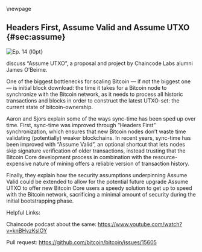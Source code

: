 \newpage
## Headers First, Assume Valid and Assume UTXO {#sec:assume}


![Ep. 14 {l0pt}](qr/ep/14.png)

 discuss “Assume UTXO”, a proposal and project by Chaincode Labs alumni James O’Beirne.

One of the biggest bottlenecks for scaling Bitcoin — if not the biggest one — is initial block download: the time it takes for a Bitcoin node to synchronize with the Bitcoin network, as it needs to process all historic transactions and blocks in order to construct the latest UTXO-set: the current state of bitcoin-ownership.

Aaron and Sjors explain some of the ways sync-time has been sped up over time. First, sync-time was improved through “Headers First” synchronization, which ensures that new Bitcoin nodes don’t waste time validating (potentially) weaker blockchains. In recent years, sync-time has been improved with “Assume Valid”, an optional shortcut that lets nodes skip signature verification of older transactions, instead trusting that the Bitcoin Core development process in combination with the resource-expensive nature of mining offers a reliable version of transaction history.

Finally, they explain how the security assumptions underpinning Assume Valid could be extended to allow for the potential future upgrade Assume UTXO to offer new Bitcoin Core users a speedy solution to get up to speed with the Bitcoin network, sacrificing a minimal amount of security during the initial bootstrapping phase.

Helpful Links:

Chaincode podcast about the same:
<https://www.youtube.com/watch?v=knBHvzKsIOY>

Pull request:
<https://github.com/bitcoin/bitcoin/issues/15605>

<!--
Aaron:
First step is, Headers First. That's how they did it, so that's how we're going to do it.

Sjors:
Right. And by first step you mean we're going to go back in time and look at some improvements on how to download the blockchain quickly and safely?

Aaron:
Yeah. That's basically the problem that we're solving here. Well, not you and me. Well, maybe you a bit, but definitely not me, but its the problem of syncing. So when you turn on your Bitcoin Core node, then the first thing your node's got to do is... Well, other than connect to the network which we discussed last week. Then the next thing is it needs to be able to communicate with the network. It needs to download the blockchain. It needs to be aware of the state of the network, basically.

Sjors:
So the most naive way to do that would be to say to other peers, just give me everything you've got. And then you get gigabytes and gigabytes and gigabytes and terabytes of blocks and headers and random stuff. And your hard disk is full and you crash. So that's not the right way to do it. So I think the initial version of Bitcoin before it was even called Bitcoin Core, it would just ask nodes for a header and then it got a header and it would ask nodes for a block and it would get that block. And it would ask for the next header and it would just sequentially get all the header, sequentially, get all the blocks.

Aaron:
One header at a time followed by the same block one at a time.

Sjors:
Yeah, I think so. I might be wrong on this, but it doesn't really matter for what we're about to explain.

Aaron:
So what the problem with that?

Sjors:
Well, the problem with that is you don't know if you're following a dead end. So I might be... We all know there's a lot of blocks out there but I could give you... When you start syncing I could give you the first block and then I could just mine the second block and the third block myself at a very low difficulty. So I could just keep the Bitcoin difficulty at one and just buying a chain with a million blocks in it. And I would give them to you one by one by one by one, and you would check it and you'd be happy and you would check it and you'd be happy. And I would send you megabyte size blocks or even bigger with all the secret stuff in it.

Aaron:
Sure. Yeah. Just to be clear, even though the difficult is low, that doesn't make it any easier for my nodes to verify the transactions?

Sjors:
Exactly.

Aaron:
It's still going to cost a lot of computational power?

Sjors:
So it's very cheap for me to generate a fake chain with very low difficulty. And I can just keep you busy for a long time. So one way to get rid of that problem is first ask for headers not the entire block, but just headers.

Aaron:
Just to be clear, this isn't really a problem in itself? Because in the end I would still, as a new node compare blockchains, and then pick the one with the most difficulty. It's just you need to verify all of the chains first before would make the pick? That's the problem here.

Sjors:
But I could turn on Amazon and give you a million chains like that. So it would be very hard for you to find the real one. So the idea then is you download the headers instead. So headers are a lot smaller. So I can give you a bunch of nonsense there, but you can quickly shop between headers and see the total difficulty in it.

Aaron:
Right. So instead of downloading and verifying all the chains and then picking the one with the most proof of work, I'm first checking out, which chain has got most proof of work. So I'm basically inverting it, right?

Sjors:
Yes, exactly.

Aaron:
And then the one with the most proof of work, that's the one I'm actually going to validate.

Sjors:
Right. Because so far you just have SPV security. So you just know which one has the most proof of work, but it could be invalid. So in that case, you start downloading one block at a time. Or in fact, because you already have all the headers, you can download lots of blocks at the same time, from different nodes in parallel. But you have to verify them in sequence. And then if you run into an invalid block, okay, then you say this header chain might have the most proof of work, but it's not valid. So I'm going to go to this second most proof of work header chain and ask for the blocks. It's mostly going to be the same maybe except the last few.

Aaron:
Yeah. You mentioned SPV security very briefly. Technically that would be possible, right? Even though Bitcoin Core doesn't do that right now. It would be possible to bootstrap your nodes get started with SPV security at first. And then only after you're done validating all of the blocks you got full security?

Sjors:
Yeah, no, you could, you could. But I don't think you would know your transaction history because you do need the blocks for that.

Aaron:
Sure. But you would still have SPV security and there was a proposal to implement something like this in Bitcoin Core a while ago.

Sjors:
Yeah, I think so this was by Jonas Schnelli, I think four or five years ago, an attempt to at least start up in SPV mode. And then I guess if you create a new address from scratch, then you know it's history. So then when the next block comes in and you see a transaction to that address, then you know that you have a balance. You can't rescan any old addresses, but you can see anything new that comes in. Because you're going to download all the real blocks after yeah. Starting at the present basically.

Aaron:
Yeah. You're at least sure that more miners think it's a valid transaction or at least they're spending hash power telling you it's a valid transaction.

Sjors:
Yes.

Aaron:
So even though you don't have full security, it's a little bit better than nothing.

Sjors:
Right. And of course it's definitely enough to receive it. And then just to assume that it's fake, but you can just sit on it for a while. But in the meantime you would be validating all the older blocks.

Aaron:
Yeah. But just to be clear, Bitcoin Core doesn't do this right now.

Sjors:
No, it doesn't.

Aaron:
Right now it's just a trick to avoid having to download all of these fake chains potentially instead only download the chain that has the most proof of work.

Sjors:
Yes.

Aaron:
That's that's what Headers First is?

Sjors:
Yeah.

Aaron:
Now next step. So there's a thing called Assume Valid.

Sjors:
That's right.

Aaron:
What is Assume Valid?

Sjors:
So Assume Valid is a block hash that is encoded in the software.

Aaron:
Just to be clear, this is actually in Bitcoin Core today?

Sjors:
Yes. Yes. It's been there for a few years. So it, it is a hash of a recent block as in recent, before the release. And a lot of the different Bitcoin Core developers and anybody else who is on Github can see what that hash is. And they can check for themselves whether that hash is real. And if you're a new user and you start a Bitcoin Core, it's going to sync all the headers, it's going to get all the blocks. And if that particular hash is in the chain, then it will not verify the signatures. So it's not a checkpoint. The hash does not have to be out there. But if it's out there, you don't verify any of the signatures up to that point. So it's a lot it faster to sync that way. Or a lot less slow, I would say.

Aaron:
Do you still download the signatures?

Sjors:
Yeah. You download everything.

Aaron:
You download everything?

Sjors:
The whole blockchain.

Aaron:
So its just a shortcut for syncing is that you do not verify the signatures up until that point?

Sjors:
Exactly.

Aaron:
So what you are doing is you're still checking the proof of work. You're still checking that miners actually produce the blocks by expending energy. And you're checking that it is the longest chain. And you're also checking all of the transactions in order to construct the UTXO set, which is the current state of balances.

Sjors:
Right. Money cannot come out of nowhere basically. So you check all that stuff, but you do not check the signatures.

Aaron:
So you're not checking that the valid owner of each coin in any part of history was actually the correct owner. For that you're trusting essentially on the miners, as well as on the developers side.

Sjors:
You're fully trusting the developers. Well, you're trusting that the developers, if they were to put in something that's not real, somebody would notice that. Because you can see this source code and it's just one line. And if that has a hash in it that doesn't exist, well, then you should be worried. And it would be quite weird even then, because it would have to be a chain with more proof of work. Otherwise you would never see it. So some evil developer would have to produce a chain with more proof of work than the real thing in order to trick some future user, but risk everybody noticing it.

Aaron:
Yes. Well that's why I mentioned also the miners. Like you still got to produce the proof of work, right?

Sjors:
Yeah, exactly.

Aaron:
So why Sjors would we trust guys like you?

Sjors:
You don't. I mean the saying is: don't trust, verify. But you're relying on that, somebody's done that. Because don't forget that you're still downloading piece of software from the internet. Which could have a line of code in there that says, just send all the Bitcoins to me. So you have to check for sneaky things by the developers in general. But that particular sneaky thing would be extremely easy to see. Because it's one place in the code base that has a hash in it and everybody can reproduce it. And if you don't like this and you don't have to like this, you start Bitcoin from scratch with dash assume valid is zero. And then it will validate all the signatures.

Aaron:
Exactly. That's just what I was about to ask. If you don't want to put this trust in developers, you can still do it yourself?

Sjors:
Yeah. But keep in mind, so you're not putting that particular piece of trust in the developers, but you still download the binary file from the internet. So you are putting trust in the developers.

Aaron:
I mean, that depends, right. You could check the source code if you really wanted to, and then...

Sjors:
Yes, you should, and then you see this hash.

Aaron:
Compile into binaries if you want to.

Sjors:
Yeah. You can do that and then you'll see this hash and you trust that part of the source code isn't sneaky. Because you can look at the source code, but there could be some really sneaky obscure C plus plus code in there that you have no idea what it's doing and it's stealing your coins.

Aaron:
You're underestimating my ability to check for very sneaky C plus plus source code].

Sjors:
Well, that's great. We need more people like you to make sure that doesn't happen.

Aaron:
I wish that was true. Okay. So this is actually in Bitcoin Core and its been in Bitcoin Core for a while.

Sjors:
Yeah, I think a couple years.

Aaron:
Yeah. And apparently everyone's comfortable enough with this.

Sjors:
I don't know.

Aaron:
Looks like it.

Sjors:
And I don't know if people use the feature. They might turn it off.

Aaron:
So now a newer idea, which is based on Assume Valid is James O'Beirne's AssumeUTXO.

Sjors:
Yes.

Aaron:
Right. So what is the difference? What is AssumeUTXO then?

Sjors:
Well here, the UTXO set, as we've said a couple times is the collection of coins that exist right now. So every time you send somebody money that creates a UTXO and it destroys the UTXO that you send from.

Aaron:
Yeah. It's the current state of balances is how I generally call it.

Sjors:
Yeah. Although, yeah...

Aaron:
Yeah. Yeah. I know. Technically, you object to the term balances.

Sjors:
Well, because balance is something you can add and subtract to, but these UTXOs are destroyed all the time. So it's like you have a bank account and the bank account is destroyed when you use it.

Aaron:
Sure.

Sjors:
But in general, the idea is that every time... The only way you can reconstruct the UTXO set. So the only way and find out which coins exist right now is to replay everything from scratch. So you have to take the first block, see which coins it creates, which coins it destroys. Then the second block, see which coins it destroys, which coins it creates, et cetera, et cetera, et cetera, et cetera. And that takes a long time and you can only do it sequentially. You have to start at the beginning. You have to go to the end. You cannot do it in parallel because you don't know if block 100 hundred thousand.

Sjors:
You don't know if it's valid because you need to know what coins existed at one block before it. So this is annoying because it takes a long ass time to sync the whole blockchain. So what AssumeUTXO does, is it takes a snapshot of this UTXO set at a certain height, maybe just before the release or a bit older. And then when your node starts, it starts from that point. So it skips... Initially skips the whole history. It starts from this snapshot and then it just checks the next block and the next block and the next block and the next block until it reaches the tip, the most recent block. So then you know exactly your balances and you can start using it. But in the meantime, in the background, it starts at the Genesis block, goes all the way to the snapshot and make sure that the snapshot is correct. And if the snapshot is not correct, it starts screaming.

Aaron:
Right. I'm assuming it still does the Headers First syncing, right? First it checks out which chain is the longest one.

Sjors:
In fact it has to, because in order to load the snapshot, it must already have the headers at that point. So it has to have the headers up until the snapshot before it can even load the snapshot.

Aaron:
Right. And then with Assume Valid, it still did all of the UTXO set constructing. It still replayed all of the transactions. It just didn't check for the signatures. It just skipped its signature validation. And now with AssumeUTXO, at least initially it skips all of it. It skips the transaction replaying as well as obviously, then also the signature checking. So just takes the UTXO set and from there on out constructs, the blockchain based on the newer blocks that have been found since then.

Sjors:
Exactly. And so you're back to where everything started. As soon as that backlog checking has been done, then you're basically at the same trust as you are now. However you could... And this gets into trade offs. Like, do you really want to check all the history? Because there are a lot of things you can know without checking history. So there's no plan right now to not check history because that's still a bit controversial.

Aaron:
Yeah. You mean check history after...

Sjors:
Before the snapshot.

Aaron:
Yes. You basically check the snapshot. Then you check what have happened since the snapshot and once you've constructed the current version of the UTXO set and the current version of the blockchain. Then you go back to block number one and start to check if your assumption of the UTXO set was actually correct.

Sjors:
That's right. And so the question is, could you eventually in the future opt out of doing that? And what are you sacrificing when you do that? And well, some things you're not sacrificing. So the nice thing is if you start at the snapshot and you create a new address and you receive coins on it and they get into a block, then you kind of know that block is valid. At least unless there's another chain out there because otherwise like a lot of miners are wasting a lot of proof of work on a chain that's not valid.

Aaron:
Sure.

Sjors:
Which could be true.

Aaron:
Which could be true. Yes. Yeah. Which is a trade off. You're trusting that miners are being honest there, you're trusting that they're not burning resources just to screw with you.

Sjors:
Not screw with you, screw with everyone. Yeah. But there could be some conspiracy where the snapshot is fake and the core developers and the miners collude and create a fake snapshot that has a couple of extra coins in it that all the miners agree that they will approve blocks with that coin in it. So you could sneak in a hard fork. That's the scary thing about it, which is why, again, you need people to check whether the snapshot is real. You can either do it yourself with this back validation or you can go in and... Or you can rely on the fact that other people are looking at the source code and see this one particular line, which if it contains something ridiculous, there's a problem. And again, the same story with the headers, that still need to match. So somebody would have to spend a whole lot of proof of work and get sneaked that fake snapshot in.

Aaron:
So this is not included in Bitcoin Core right now?

Sjors:
No, in fact, all of this is quite new. So I think the current version of Bitcoin Core has a way to create a snapshot. But there's nothing you can do with that snapshot. And then not the version that's coming out now, but the version that might come out like early next year should have a way to... Probably will have a way to load a snapshot.

Aaron:
What does load a snapshot mean?

Sjors:
So this UTXO snapshot, the set of coins is a couple gigabytes and the only way you can get it is to download it from someone. It's not included in the source code and there's no way to serve it over the peer-to-peer network yet.

Aaron:
Right. The only thing that's included in the source code would be the hash of the UTXO set? Not the UTXO set itself because it's too big.

Sjors:
Right. And so initially, maybe that UTXO set is just a torrent that people can host. It's very easy to check a torrent, because it also has a hash. Or one use case for that could be say, if you're running a BTCPay server, if you're spinning that up for the first time, it's really, really time consuming to have to download the entire blockchain. But then you probably want to skip validation of the older stuff. Because if you're running that server you're probably also running a node somewhere else. So you can still compare that, that you're actually looking at the same chain. So that could be a good use case for it. And then it's nice that the BTCPay server thing just downloads the three gigabyte file and then starts syncing from there, save you like two weeks. Because all these web servers that are incredibly slow.

Aaron:
Right. So right now, Bitcoin Core can make snapshot of a UTXO set, but it doesn't actually do anything with it?

Sjors:
Yep.

Aaron:
Then in an upcoming release it's going to be able to download UTXO set?

Sjors:
No it's going to be able to load a UTXO set that you downloaded.

Aaron:
Right.

Sjors:
Somewhere.

Aaron:
Okay. And then maybe in the future version after that, then it's going to complete the package and you might have something called Assume UTXO in Bitcoin Core.

Sjors:
One way such a future could look is the nodes. Every node that wants to would serve this snapshot. Probably not automatically because it's pretty big. It's like couple gigabytes. But any node that wants to could serve the snapshot and then there's a peer-to-peer protocol to download the snapshot automatically. And so when you start a new node, it would automatically find the snapshot, use the snapshot, sync to the tip, show you some orange blinking thing, probably. And then sync from the start to the snapshot and then show you a nice green blinking thing.

Aaron:
Is this controversial at all? The fact that there are some trade offs there, some security trade offs. Even though they're small and temporary, they're there. Do you think this is controversial at all?

Sjors:
I don't know. I mean, usually with this kind of features, first of all, it's experimental. So that means you probably need to do something to turn it on. My guess is, once it's done to the point that I just described, it's probably still going to be off the first time. And then if people start objecting to it or not, that's sort of the thing you need to see. I mean, something is controversial when people decide it's controversial.

Aaron:
Yeah. But that hasn't been decided yet then?

Sjors:
Not that I know, but there's only a handful of people who actually grasp this feature. So it might be a bit early. In the longer run something that's been an ongoing discussion for ages is the idea of committing to the UTXO set inside the blockchain itself, a UTXO commitment.

Aaron:
I've heard of that.

Sjors:
That certainly is controversial. I don't think... I don't know if anybody is opposed to it in principle, but it's certainly controversial depending on how you do it. Because what you want to prevent is sort of the scenarios we discussed before, right? The scenario where the blockchain is too big to check for everybody and then a bunch of miners and developers decide to give themselves some coins and they get away with it. Because not enough people verify the entire history. So that's a risky part of it.

Aaron:
How would that work with embedding? Sorry, it's embedding the UTXO set into the blocks?

Sjors:
You're not embedding it. You're embedding a hash into the block.

Aaron:
Sure. Yeah.

Sjors:
So every block would contain, I guess in the coinbase transaction a hash of the UTXO set or some other derived thing of the UTXO set.

Aaron:
What's the benefit of that?

Sjors:
Well then instead of relying on what's in the source code, this hash, you would rely on what's in the blockchain, this hash. That's I guess, you make it part of consensus and a block is not valid if the hash is not valid. So you would reject blocks that have an invalid hash rather than reject code that looks fishy. I think it's a different thing, but there are quite... There are very different ways that you can put stuff in a block. It could be straightforward as a hash, but it could also be something a little bit more indirect, something that if you know...

Sjors:
So if you look at the block and you see this number, you do not know the UTXO set and you can't download the UTXO set using that information. But instead you have to download... You have to process the whole blockchain from the Genesis block to make sure that that thing in the blockchain is valid. But then the question is what is use going to be? There's some tricky trade ups there. You should ask Peter Todd at some point, because he's thought about that stuff a bit more.

Aaron:
At some point I will.

Sjors:
Yeah. All right.

Aaron:
We've gone off the rails. But I think we covered everything.

Sjors:
Yeah. In general, it's one thing that people complain about when they hear about Bitcoin Core. Its like, "Oh my God, I need to download the whole blockchain." And then you get this tradeovers do you want people to just put up with that? Do you want to make it slightly less annoying?

Aaron:
Yes. At a trade off.

Sjors:
Yeah. And then the smallest possible trade off. So I think this is a very interesting project, so I'm happy to test it. That's usually what I do.

Aaron:
Good.

Sjors:
Test it. Try to break something and then complain or get up.

Aaron:
All right.
-->
